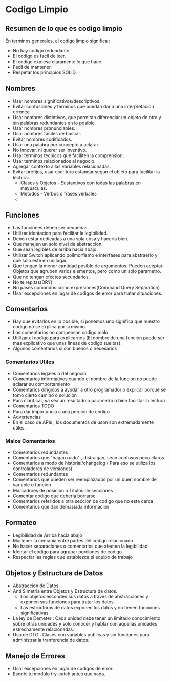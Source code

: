 # Codigo Limpio

## Resumen de lo que es codigo limpio

En terminos generales, el codigo limpio significa :
 * No hay codigo redundante.
 * El codigo es facil de leer.
 * El codigo expresa claramente lo que hace.
 * Facil de mantener.
 * Respetar los principios SOLID.

## Nombres 

* Usar nombres significativos/descriptivos.
* Evitar confusiones y terminos que puedan dar a una interpretacion erronea.
* Usar nombres distintivos, que permitan diferenciar un objeto de otro y sin palabras redundantes en lo posible.
* Usar nombres pronunciables.
* Usar nombres faciles de buscar.
* Evitar nombres codificados.
* Usar una palabra por concepto a aclarar.
* No innovar, ni querer ser inventivo.
* Usar terminos tecnicos que faciliten la comprension.
* Usar terminos relacionados al negocio.
* Agregar contexto a las variables relacionadas.
* Evitar prefijos, usar escritura estandar segun el objeto para facilitar la lectura:
  - Clases y Objetos - Sustantivos con todas las palabras en mayusculas.
  - Metodos - Verbos o frases verbales
  - 
## Funciones
 * Las funciones deben ser pequeñas.
 * Utilizar identacion para facilitar la legibilidad.
 * Deben estar dedicadas a una sola cosa y hacerla bien.
 * Que manejen un solo nivel de abstraccion.
 * Que sean legibles de arriba hacia abajo.
 * Utilizar Switch aplicando polimorfismo e interfases para abstraerlo y que solo este en un lugar.
 * Que tengan la menor cantidad posible de argumentos. Pueden aceptar Objetos que agrupen varios elementos, pero como un solo parametro.
 * Que no tengan efectos secundarios.
 * No te repitas(DRY)
 * No pases comandos como expresiones(Command Query Separation)
 * Usar excepciones en lugar de codigos de error para tratar situaciones.

## Comentarios
 * Hay que evitarlos en lo posible, si ponemos uno significa que nuestro codigo no se explica por si mismo.
 * Los comentarios no compensan codigo malo
 * Utilizar el codigo para explicarnos (El nombre de una funcion puede ser mas explicativo que unas lineas de codigo sueltas).
 * Algunos comentarios si son buenos o necesarios
   
### Comentarios Utiles
   - Comentarios legales o del negocio
   - Comentarios informativos cuando el nombre de la funcion no puede aclarar su comportamiento
   - Comentarios dirigidos a ayudar a otro programador o explicar porque se tomo cierto camino o solucion
   - Para clarificar, ya sea un resultado o parametro o bien facilitar la lectura
   - Comentarios TODO
   - Para dar importancia a una porcion de codigo
   - Advertencias
   - En el caso de APIs , los documentos de uson son extremadamente utiles.

### Malos Comentarios
  - Comentarios redundantes
  - Comentarios que "hagan ruido" , distraigan, sean confusos poco claros
  - Comentarios a modo de historial/changelog ( Para eso se utiliza los controladores de versiones)
  - Comentarios redundantes
  - Comentarios que pueden ser reemplazados por un buen nombre de variable o funcion
  - Marcadores de posicion o Titulos de secciones
  - Comentar codigo que deberia borrarse
  - Comentarios referidos a otra seccion de codigo que no esta cerca
  - Comentarios que dan demasiada informacion

## Formateo
 * Legibilidad de Arriba hacia abajo
 * Martener la cercania entre partes del codigo relacionado
 * No hacer separaciones o comentarios que afecten la legibilidad
 * Identar el codigo para agrupar porciones de codigo.
 * Respectar las reglas que establezca el equipo de trabajo

## Objetos y Estructura de Datos
 * Abstraccion de Datos
 * Anti Simetria entre Objetos y Estructura de datos.
      - Los objetos esconden sus datos a traves de abstracciones y exponen sus funciones para tratar los datos.
      - Las estructuras de datos exponen los datos y no tienen funciones significativas
 * La ley de Demeter : Cada unidad debe tener un limitado conocimiento sobre otras unidades y solo conocer y hablar con aquellas unidades estrechamente relacionadas.
 * Uso de DTO : Clases con variables publicas y sin funciones para administrar la tranferencia de datos.
  
## Manejo de Errores
* Usar excepciones en lugar de codigos de error.
* Escribi tu modulo try-catch antes que nada.
